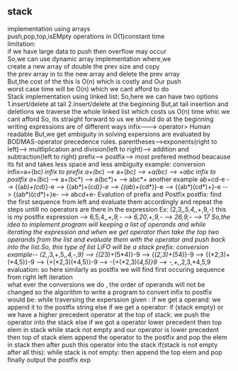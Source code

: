 ## stack 
implementation using arrays\
push,pop,top,isEMpty operations in O(1)constant time\
limitation:\
if we have large data to push then overflow may occur\
So,we can use dynamic array implementation where,we \
create a new array of double the prev size and copy \
the prev array in to the new array and delete the prev array\
But,the cost of the this is O(n) which is costly and Our push \
worst case time will be O(n) which we cant afford to do\
Stack implementation using linked list:
So,here we can have two options
1.insert/delete at tail
2.insert/delete at the beginning
But,at tail insertion and deletions we traverse 
the whole linked list which costs us O(n) time 
whic we cant afford
So, its straight forward to us we should do at the beginning\
writing expressions are of different ways
infix---> <operand>operator><operand>
Human readable But,we get ambiguity in solving
expersions are evaluated by BODMAS-operator precedence rules.
parentheses-->exponents(right to left)--> multliplication and 
division(left to right)--> addition and subtraction(left to right)
prefix--> <operator><operand><operand>
postfix--> <operand><operand><operator>
most prefered method beacause its fst and takes less space
and less ambiguity
example: conversion 
infix=a+(b*c)
infix to prefix   a+(b*c) --> a+(*bc) --> +a(*bc) --> +a*bc
infix to postfix a+(b*c) --> a+(bc*) --> a(bc*)+ --> abc*+
another example
a*b+c*d-e --> {(a*b)+(c*d)}-e --> {(ab*)+(c*d)}-e --> {(ab*)+(cd*)}-e
--> {(ab*)(cd*)+}-e --> {(ab*)(cd*)+}e- --> ab*cd*+e-
Evalution of prefix and Postfix
postfix:
find the first <operand><operand><operator> sequence from left
and evaluate them accordingly and repeat the steps untill no
operators are there in the expression
Ex:
(2,3,*,5,4,*,+,9,-) this is my postfix expression
--> 6,5,4,*,+,9,- --> 6,20,+,9,- --> 26,9,- --> 17
So,the idea to implement program will keeping a list of operands  and while 
iterating the expression and when we get operator then take 
the top two operands from the list and evaluate them with the
operator and push back into  the list.So, this type of list LiFO will be a stack
prefix:
conversion example--
(2,*,3,+,5,*,4,-,9) --> {(2*3)+(5*4)}-9 --> {(*2,3)+(5*4)}-9 
--> {(*2,3)+(*4,5)}-9 --> {+(*2,3)(*4,5)}-9 --> -{+(*2,3)(*4,5)}9
--> -,+,*,2,3,*4,5,9
evaluation:
so here similarly as postfix we will find first occuring 
<operator><operand><operand> sequence from right left iteration\
  what ever the conversions we do , the order of operands will not be changed
so the algorithm to write a program to convert infix to postfix 
would be:
    while traversing the experssion given :
        if we get a operand:
            we append it to the postfix string
        else if we get a operator:
            if (stack empty) or we have a higher precedent operator at the top of stack:
                we push the operator into the stack
            else if we got a operator lower precedent then top elem in stack
                while stack not empty and our operator is lower precedent then top of stack elem
                    append the operator to the postfix and pop the elem in stack 
            then after push this operator into the stack
if(stack is not empty after all this):
    while stack is not empty:
        then append the top elem and pop 
finally output the postfix exp
